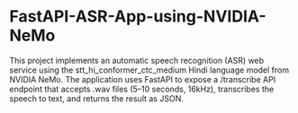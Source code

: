 # FastAPI-ASR-App-using-NVIDIA-NeMo
This project implements an automatic speech recognition (ASR) web service using the stt_hi_conformer_ctc_medium Hindi language model from NVIDIA NeMo. The application uses FastAPI to expose a /transcribe API endpoint that accepts .wav files (5–10 seconds, 16kHz), transcribes the speech to text, and returns the result as JSON.
